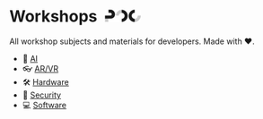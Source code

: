 # Workshops &nbsp;[![PoC Logo](./.github/favicon.png)](https://poc-innovation.com)

All workshop subjects and materials for developers. Made with :heart:.

- 🧠 [AI](./ai/)
- 👓 [AR/VR](./ar_vr/)
- 🛠️ [Hardware](./hardware/)
- 🔑 [Security](./security/)
- 💻 [Software](./software/)

